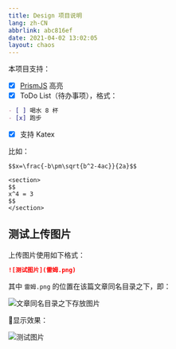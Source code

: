 ```yaml
---
title: Design 项目说明
lang: zh-CN
abbrlink: abc816ef
date: 2021-04-02 13:02:05
layout: chaos
---
```


本项目支持：

- [x] [PrismJS](https://prismjs.com/) 高亮
- [x] ToDo List（待办事项），格式：

```markdown
- [ ] 喝水 8 杯
- [x] 跑步
```

- [x] 支持 Katex


比如：

```latx
$$x=\frac{-b\pm\sqrt{b^2-4ac}}{2a}$$

<section>
$$
x^4 = 3
$$
</section>
```

## 测试上传图片

上传图片使用如下格式：

```markdown
![测试图片](雷姆.png)
```

其中 `雷姆.png` 的位置在该篇文章同名目录之下，即：

![文章同名目录之下存放图片](test.png)

:book:显示效果：

![测试图片](雷姆.png)

